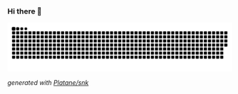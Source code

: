 ### Hi there 👋


![github contribution grid snake animation](https://github.com/mortezabarzkar/mortezabarzkar/blob/main/_data/github-user-contribution.svg)


_generated with [Platane/snk](https://github.com/Platane/snk)_
<!--
**mortezabarzkar/mortezabarzkar** is a ✨ _special_ ✨ repository because its `README.md` (this file) appears on your GitHub profile.

Here are some ideas to get you started:

- 🔭 I’m currently working on ...
- 🌱 I’m currently learning ...
- 👯 I’m looking to collaborate on ...
- 🤔 I’m looking for help with ...
- 💬 Ask me about ...
- 📫 How to reach me: ...
- 😄 Pronouns: ...
- ⚡ Fun fact: ...
-->
